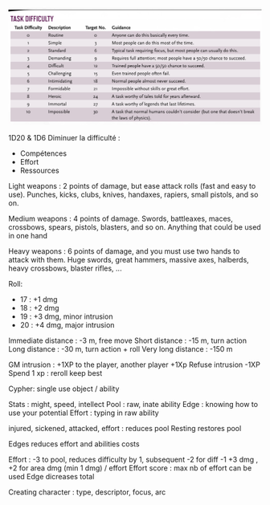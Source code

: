 ![image](.attachments/d9f301dbb1eaae81c14d619e77a065dbd168ebb5.jpeg) 

1D20 & 1D6
Diminuer la difficulté : 
- Compétences
- Effort
- Ressources

Light weapons : 2 points of damage, but ease attack rolls (fast and easy to use). 
Punches, kicks, clubs, knives, handaxes, rapiers, small pistols, and so on. 

Medium weapons : 4 points of damage. 
Swords, battleaxes, maces, crossbows, spears, pistols, blasters, and so on. Anything that could be used in one hand 

Heavy weapons : 6 points of damage, and you must use two hands to attack with them. 
Huge swords, great hammers, massive axes, halberds, heavy crossbows, blaster rifles, ...

Roll:
- 17 : +1 dmg
- 18 : +2 dmg
- 19 : +3 dmg, minor intrusion
- 20 : +4 dmg, major intrusion

Immediate distance : -3 m, free move
Short distance : -15 m, turn action 
Long distance : -30 m, turn action + roll
Very long distance : -150 m

GM intrusion : +1XP to the player, another player +1Xp
Refuse intrusion -1XP
Spend 1 xp : reroll keep best

Cypher: single use object / ability

Stats : might, speed, intellect
Pool : raw, inate ability
Edge : knowing how to use your potential
Effort : typing in raw ability

injured, sickened, attacked, effort : reduces pool
Resting restores pool

Edges reduces effort and abilities costs

Effort : -3 to pool, reduces difficulty by 1, subsequent -2 for diff -1
+3 dmg , +2 for area dmg (min 1 dmg) / effort
Effort score : max nb of effort can be used
Edge dicreases total

Creating character : type, descriptor, focus, arc


